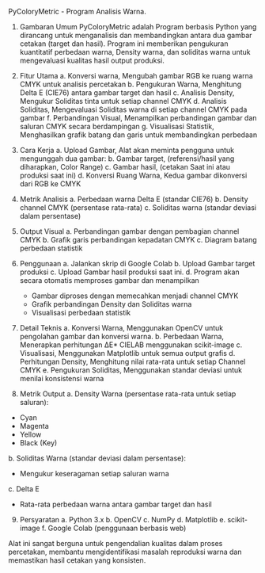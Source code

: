 PyColoryMetric - Program Analisis Warna.

1. Gambaran Umum
PyColoryMetric adalah Program berbasis Python yang dirancang untuk menganalisis dan membandingkan antara dua gambar cetakan (target dan hasil). Program ini memberikan pengukuran kuantitatif perbedaan warna, Density warna, dan soliditas warna untuk mengevaluasi kualitas hasil output produksi.

2. Fitur Utama
a. Konversi warna, Mengubah gambar RGB ke ruang warna CMYK untuk analisis percetakan
b. Pengukuran Warna, Menghitung Delta E (CIE76) antara gambar target dan hasil
c. Analisis Density, Mengukur Soliditas tinta untuk setiap channel CMYK
d. Analisis Soliditas, Mengevaluasi Soliditas warna di setiap channel CMYK pada gambar
f. Perbandingan Visual,  Menampilkan perbandingan gambar dan saluran CMYK secara berdampingan
g. Visualisasi Statistik,  Menghasilkan grafik batang dan garis untuk membandingkan perbedaan

3. Cara Kerja
a. Upload Gambar, Alat akan meminta pengguna untuk mengunggah dua gambar:
b. Gambar target, (referensi/hasil yang diharapkan, Color Range)
c. Gambar hasil, (cetakan Saat ini atau produksi saat ini)
d. Konversi Ruang Warna, Kedua gambar dikonversi dari RGB ke CMYK

4. Metrik Analisis
a. Perbedaan warna Delta E (standar CIE76)
b. Density channel CMYK (persentase rata-rata)
c. Soliditas warna (standar deviasi dalam persentase)

5. Output Visual
a. Perbandingan gambar dengan pembagian channel CMYK
b. Grafik garis perbandingan kepadatan CMYK
c. Diagram batang perbedaan statistik

6. Penggunaan
a. Jalankan skrip di Google Colab
b. Upload Gambar target produksi
c. Upload Gambar hasil produksi saat ini.
d. Program akan secara otomatis memproses gambar dan menampilkan
   - Gambar diproses dengan memecahkan menjadi channel CMYK
   - Grafik perbandingan Density dan Soliditas warna
   - Visualisasi perbedaan statistik
  
7. Detail Teknis
a. Konversi Warna, Menggunakan OpenCV untuk pengolahan gambar dan konversi warna.
b. Perbedaan Warna, Menerapkan perhitungan ΔE* CIELAB menggunakan scikit-image
c. Visualisasi, Menggunakan Matplotlib untuk semua output grafis
d. Perhitungan Density, Menghitung nilai rata-rata untuk setiap Channel CMYK
e. Pengukuran Soliditas, Menggunakan standar deviasi untuk menilai konsistensi warna

8. Metrik Output
a. Density Warna (persentase rata-rata untuk setiap saluran):
- Cyan
- Magenta
- Yellow
- Black (Key)

b. Soliditas Warna (standar deviasi dalam persentase):
- Mengukur keseragaman setiap saluran warna

c. Delta E
- Rata-rata perbedaan warna antara gambar target dan hasil

9. Persyaratan
a. Python 3.x
b. OpenCV
c. NumPy
d. Matplotlib
e. scikit-image
f. Google Colab (penggunaan berbasis web)

Alat ini sangat berguna untuk pengendalian kualitas dalam proses percetakan, membantu mengidentifikasi masalah reproduksi warna dan memastikan hasil cetakan yang konsisten.
